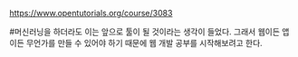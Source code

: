 https://www.opentutorials.org/course/3083

#머신러닝을 하더라도 이는 앞으로 툴이 될 것이라는 생각이 들었다. 그래서 웹이든 앱이든 무언가를 만들 수 있어야 하기 때문에 웹 개발 공부를 시작해보려고 한다.
